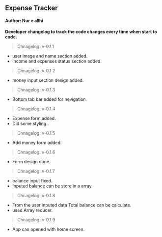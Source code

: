 ## Expense Tracker

#### Author: Nur e allhi

**Developer changelog to track the code changes every time when start to code.**

> Chnagelog: v-0.1.1

- user image and name section added.
- income and expenses status section added.

> Chnagelog: v-0.1.2

- money input section design added.

> Chnagelog: v-0.1.3

- Bottom tab bar added for nevigation.

> Chnagelog: v-0.1.4

- Expense form added.
- Did some styling .

> Chnagelog: v-0.1.5

- Add money form added.

> Chnagelog: v-0.1.6

- Form design done.

> Chnagelog: v-0.1.7

- balance input fixed.
- Inputed balance can be store in a array.

> Chnagelog: v-0.1.8

- From the user inputed data Total balance can be calculate.
- used Array reducer.

> Chnagelog: v-0.1.9

- App can opened with home screen.
